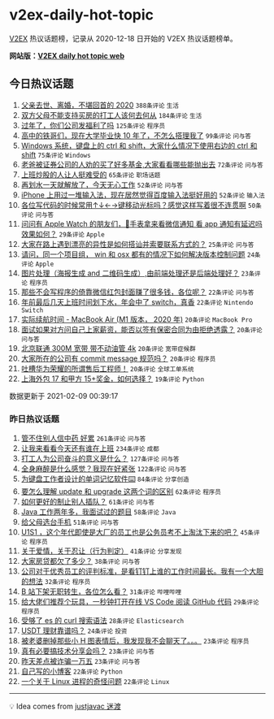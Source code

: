 # v2ex-daily-hot-topic

[V2EX](https://www.v2ex.com/) 热议话题榜，记录从 2020-12-18 日开始的 V2EX 热议话题榜单。

**网站版：[V2EX daily hot topic web](https://realleonardo.github.io/v2ex-daily-hot-topic-web/)**

## 今日热议话题

<!-- TODAY BEGIN -->

1. [父亲去世、离婚，不堪回首的 2020](https://www.v2ex.com/t/752315) `388条评论` `生活`
1. [双方父母不能支持买房的打工人该何去何从](https://www.v2ex.com/t/752259) `184条评论` `生活`
1. [过年了，你们公司发福利了吗](https://www.v2ex.com/t/752287) `125条评论` `程序员`
1. [高中的铁哥们，现在大学毕业快 10 年了，不怎么搭理我了](https://www.v2ex.com/t/752354) `99条评论` `问与答`
1. [Windows 系统，键盘上的 ctrl 和 shift，大家什么情况下使用右边的 ctrl 和 shift](https://www.v2ex.com/t/752294) `75条评论` `Windows`
1. [老爸被证券公司的人劝的买了好多基金,大家看看哪些能抛出去](https://www.v2ex.com/t/752265) `72条评论` `问与答`
1. [上班炒股的人让人挺难受的](https://www.v2ex.com/t/752241) `65条评论` `职场话题`
1. [再划水一天就解放了，今天无心工作](https://www.v2ex.com/t/752252) `52条评论` `问与答`
1. [iPhone 上用过一堆输入法，现在居然觉得百度输入法挺好用的](https://www.v2ex.com/t/752355) `52条评论` `输入法`
1. [各位写代码的时候常用↑↓←→键移动光标吗？感觉这样写着很不连贯啊](https://www.v2ex.com/t/752329) `50条评论` `问与答`
1. [问问有 Apple Watch 的朋友们，🍎️手表拿来看微信通知 看 app 通知有延迟吗 效果如何？](https://www.v2ex.com/t/752268) `29条评论` `Apple`
1. [大家在路上遇到漂亮的异性是如何搭讪并索要联系方式的？](https://www.v2ex.com/t/752420) `25条评论` `问与答`
1. [请问，同一个项目组， win 和 osx 都有的情况下如何解决版本控制问题](https://www.v2ex.com/t/752250) `24条评论` `Apple`
1. [图片处理（海报生成 and 二维码生成）,由前端处理还是后端处理好？](https://www.v2ex.com/t/752267) `23条评论` `程序员`
1. [那些不会写程序的倚靠微信红包封面赚了很多钱，各位呢？](https://www.v2ex.com/t/752310) `22条评论` `问与答`
1. [年前最后几天上班时间划下水，年会中了 switch，真香](https://www.v2ex.com/t/752243) `22条评论` `Nintendo Switch`
1. [实际续航时间 - MacBook Air (M1 版本， 2020 年)](https://www.v2ex.com/t/752425) `20条评论` `MacBook Pro`
1. [面试如果对方问自己上家薪资，能否以签有保密合同为由拒绝透露？](https://www.v2ex.com/t/752349) `20条评论` `问与答`
1. [北京联通 300M 宽带 带不动油管 4k](https://www.v2ex.com/t/752336) `20条评论` `宽带症候群`
1. [大家所在的公司有 commit message 规范吗？](https://www.v2ex.com/t/752319) `20条评论` `程序员`
1. [吐槽华为荣耀的所谓售后工程师！](https://www.v2ex.com/t/752278) `20条评论` `全球工单系统`
1. [上海外包 17 和甲方 15+奖金，如何选择？](https://www.v2ex.com/t/752370) `19条评论` `Python`

数据更新于 2021-02-09 00:39:17

<!-- TODAY END -->

### 昨日热议话题

<!-- YESTERDAY BEGIN -->

1. [管不住别人信中药 好累](https://www.v2ex.com/t/751935) `261条评论` `问与答`
1. [让我来看看今天还有谁在上班](https://www.v2ex.com/t/751953) `234条评论` `成都`
1. [打工人为公司奋斗的意义是什么？](https://www.v2ex.com/t/751957) `127条评论` `问与答`
1. [全身麻醉是什么感觉？我现在好紧张](https://www.v2ex.com/t/752040) `122条评论` `问与答`
1. [为键盘工作者设计的单词记忆软件⌨️](https://www.v2ex.com/t/752050) `84条评论` `分享创造`
1. [要怎么理解 update 和 upgrade 这两个词的区别](https://www.v2ex.com/t/751983) `62条评论` `程序员`
1. [如何更好的制止别人插队？](https://www.v2ex.com/t/751992) `61条评论` `问与答`
1. [Java 工作两年多，我面试过的题目](https://www.v2ex.com/t/752020) `58条评论` `Java`
1. [给父母选台手机](https://www.v2ex.com/t/751938) `51条评论` `问与答`
1. [U1S1 ，这个年代即使是大厂的员工也是公务员考不上淘汰下来的吧？](https://www.v2ex.com/t/752224) `45条评论` `程序员`
1. [关于爱情，关于忍让（行为判定）](https://www.v2ex.com/t/752027) `41条评论` `分享发现`
1. [大家房贷都欠了多少？](https://www.v2ex.com/t/752045) `38条评论` `问与答`
1. [公司对于优秀员工的评判标准，是看钉钉上谁的工作时间最长。我有一个大胆的想法](https://www.v2ex.com/t/752085) `32条评论` `程序员`
1. [B 站下架无职转生，各位怎么看？](https://www.v2ex.com/t/752226) `31条评论` `哔哩哔哩`
1. [给大佬们推荐个玩具，一秒钟打开在线 VS Code 阅读 GitHub 代码](https://www.v2ex.com/t/752197) `29条评论` `程序员`
1. [受够了 es 的 curl 搜索语法](https://www.v2ex.com/t/752095) `28条评论` `Elasticsearch`
1. [USDT 理财靠谱吗？](https://www.v2ex.com/t/752012) `24条评论` `投资`
1. [被老婆删掉那些小 H 图表情后，我发现我不会聊天了。。。](https://www.v2ex.com/t/752114) `23条评论` `程序员`
1. [真有必要搞技术分享会吗？](https://www.v2ex.com/t/752048) `23条评论` `问与答`
1. [昨天差点被诈骗一万五](https://www.v2ex.com/t/752025) `23条评论` `问与答`
1. [自己写的小博客](https://www.v2ex.com/t/752167) `22条评论` `Python`
1. [一个关于 Linux 进程的奇怪问题](https://www.v2ex.com/t/752138) `22条评论` `Linux`

<!-- YESTERDAY END -->

---

💡 Idea comes from [justjavac 迷渡](https://github.com/justjavac/)
